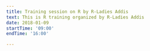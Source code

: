 ```yaml
---
title: Training session on R by R-Ladies Addis 
text: This is R training organized by R-Ladies Addis
date: 2018-01-09
startTime: '09:00'
endTime: '16:00'

---
```

